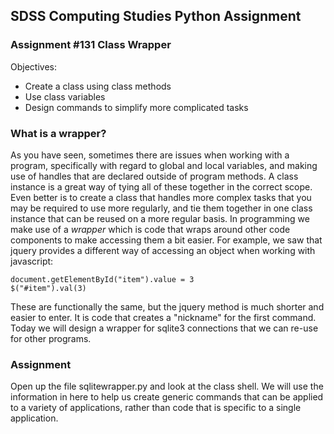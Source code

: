 ## SDSS Computing Studies Python Assignment
### Assignment #131 Class Wrapper

Objectives:
* Create a class using class methods
* Use class variables
* Design commands to simplify more complicated tasks

### What is a wrapper?
As you have seen, sometimes there are issues when working with a program, specifically with regard to global and local variables, and making use of handles that are declared outside of program methods.  A class instance is a great way of tying all of these together in the correct scope.  Even better is to create a class that handles more complex tasks that you may be required to use more regularly, and tie them together in one class instance that can be reused on a more regular basis.
In programming we make use of a *wrapper* which is code that wraps around other code components to make accessing them a bit easier. For example, we saw that jquery provides a different way of accessing an object when working with javascript:
```
document.getElementById("item").value = 3
$("#item").val(3)
```
These are functionally the same, but the jquery method is much shorter and easier to enter.  It is code that creates a "nickname" for the first command.  Today we will design a wrapper for sqlite3 connections that we can re-use for other programs.

### Assignment
Open up the file sqlitewrapper.py and look at the class shell. We will use the information in here to help us create generic commands that can be applied to a variety of applications, rather than code that is specific to a single application.
